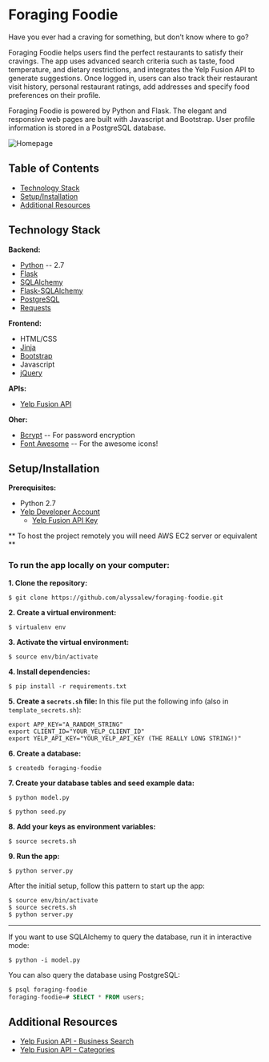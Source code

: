 # Foraging Foodie

Have you ever had a craving for something, but don’t know where to go? 

Foraging Foodie helps users find the perfect restaurants to satisfy their cravings. The app uses advanced search criteria such as taste, food temperature, and dietary restrictions, and integrates the Yelp Fusion API to generate suggestions. Once logged in, users can also track their restaurant visit history, personal restaurant ratings, add addresses and specify food preferences on their profile.

Foraging Foodie is powered by Python and Flask. The elegant and responsive web pages are built with Javascript and Bootstrap. User profile information is stored in a PostgreSQL database.

![Homepage](https://user-images.githubusercontent.com/4656934/42492567-6b8ca4a4-83ce-11e8-8077-bdc9d3e9076f.gif)

## Table of Contents
- [Technology Stack](#tech-stack)
- [Setup/Installation](#setup-install)
- [Additional Resources](#resources)

## <a name="tech-stack"></a>Technology Stack
**Backend:**
- [Python] -- 2.7
- [Flask]
- [SQLAlchemy] 
- [Flask-SQLAlchemy]
- [PostgreSQL]
- [Requests]

**Frontend:**
- HTML/CSS
- [Jinja]
- [Bootstrap]
- Javascript
- [jQuery]

**APIs:**
- [Yelp Fusion API]

**Oher:**
- [Bcrypt] -- For password encryption
- [Font Awesome] -- For the awesome icons!

## <a name="setup-install"></a> Setup/Installation
**Prerequisites:**
- Python 2.7
- [Yelp Developer Account](https://www.yelp.com/developers)
    - [Yelp Fusion API Key](https://www.yelp.com/developers/documentation/v3/authentication)

** To host the project remotely you will need AWS EC2 server or equivalent **

### To run the app locally on your computer:
**1. Clone the repository:**
```
$ git clone https://github.com/alyssalew/foraging-foodie.git
```
**2. Create a virtual environment:**
```
$ virtualenv env
```
**3. Activate the virtual environment:**
```
$ source env/bin/activate
```
**4. Install dependencies:**
```
$ pip install -r requirements.txt
```
**5. Create a `secrets.sh` file:**
In this file put the following info (also in `template_secrets.sh`):
```
export APP_KEY="A_RANDOM_STRING"
export CLIENT_ID="YOUR_YELP_CLIENT_ID"
export YELP_API_KEY="YOUR_YELP_API_KEY (THE REALLY LONG STRING!)"
```
**6. Create a database:**
```
$ createdb foraging-foodie
```
**7. Create your database tables and seed example data:**
```
$ python model.py

$ python seed.py
```

**8. Add your keys as environment variables:**
```
$ source secrets.sh
```
**9. Run the app:**
```
$ python server.py
```
After the initial setup, follow this pattern to start up the app:
```
$ source env/bin/activate
$ source secrets.sh
$ python server.py
```

---

If you want to use SQLAlchemy to query the database, run it in interactive mode:
```
$ python -i model.py
```
You can also query the database using PostgreSQL:
```SQL
$ psql foraging-foodie
foraging-foodie=# SELECT * FROM users;
```

## <a name=“resources”></a> Additional Resources
- [Yelp Fusion API - Business Search]
- [Yelp Fusion API - Categories]

[//]: # (Shoutout to Dillinger.io for README formatting!)

[//]: # (These are reference links used in the body of this note and get stripped out when the markdown processor does its job. There is no need to format nicely because it shouldn't be seen. Thanks SO - http://stackoverflow.com/questions/4823468/store-comments-in-markdown-syntax)

[Python]: <https://www.python.org/>
[Flask]: <http://flask.pocoo.org/>
[Requests]: <http://docs.python-requests.org/en/latest/>
[SQLAlchemy]: <https://www.sqlalchemy.org/>
[Flask-SQLAlchemy]: <http://flask-sqlalchemy.pocoo.org/2.3/>
[PostgreSQL]: <https://www.postgresql.org/>

[Jinja]: <http://jinja.pocoo.org/>
[Bootstrap]: <https://getbootstrap.com/> 
[jQuery]: <http://jquery.com>

[Yelp Fusion API]: <https://www.yelp.com/developers/documentation/v3>
[Yelp Fusion API - Business Search]: <https://www.yelp.com/developers/documentation/v3/business_search>
[Yelp Fusion API - Categories]: <https://www.yelp.com/developers/documentation/v3/all_category_list>

[Bcrypt]: <https://pypi.org/project/bcrypt/>
[Font Awesome]: <https://fontawesome.com/>


